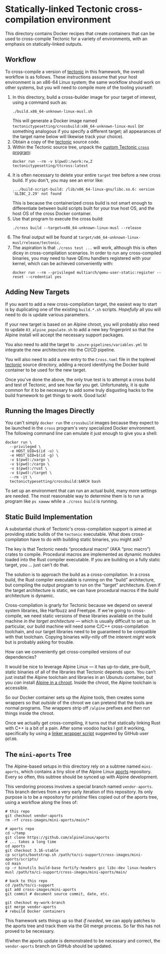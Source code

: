 # Statically-linked Tectonic cross-compilation environment

This directory contains Docker recipes that create containers that can be used
to cross-compile Tectonic for a variety of environments, with an emphasis on
statically-linked outputs.


## Workflow

To cross-compile a version of [tectonic] in this framework, the overall workflow
is as follows. These instructions assume that your host environment is an x86-64
Linux system; the same workflow should work on other systems, but you will need
to compile more of the tooling yourself:

[tectonic]: https://github.com/tectonic-typesetting/tectonic/

1. In this directory, build a cross-builder image for your target of interest,
   using a command such as:
   ```
   ./build.x86_64-unknown-linux-musl.sh
   ```
   This will generate a Docker image named
   `tectonictypesetting/crossbuild:x86_64-unknown-linux-musl` (or something
   analogous if you specify a different target; all appearances of the target
   name below will likewise track your choice).
1. Obtain a copy of the [tectonic] source code.
1. Within the Tectonic source tree, unpack the [custom Tectonic `cross` program][1]:
   ```
   docker run --rm -v $(pwd):/work:rw,Z tectonictypesetting/ttcross:latest
   ```
1. It is often necessary to delete your entire `target` tree before a new cross
   build. If you don't, you may see an error like:
   ```
   .../build-script-build: /lib/x86_64-linux-gnu/libc.so.6: version `GLIBC_2.29' not found
   ```
   This is because the containerized cross build is not smart enough to
   differentiate between build scripts built for your true host OS, and the host
   OS of the cross Docker container.
1. Use that program to execute the cross build:
   ```
   ./cross build --target=x86_64-unknown-linux-musl --release
   ```
1. The final output will be found at
   `target/x86_64-unknown-linux-musl/release/tectonic`.
1. The aspiration is that `./cross test ...` will work, although this is often
   dicey in cross-compilation scenarios. In order to run any cross-compiled binaries,
   you may need to have QEmu handlers registered with your kernel, which can be
   achieved conveniently with:
   ```
   docker run --rm --privileged multiarch/qemu-user-static:register --reset --credential yes
   ```

[1]: ../custom-cross/README.md


## Adding New Targets

If you want to add a new cross-compilation target, the easiest way to start is
by duplicating one of the existing `build.*.sh` scripts. *Hopefully* all you
will need to do is update various parameters.

If your new target is based on an Alpine chroot, you will probably also need to
update `03_alpine_populate.sh` to add a new key fingerprint so that the Alpine
install will accept the necessary support packages.

You also need to add the target to `.azure-pipelines/variables.yml` to integrate
the new architecture into the CI/CD pipeline.

You will also need to add a new entry to the `Cross.toml` file in the toplevel
[tectonic] source directory, adding a record identifying the Docker build
container to be used for the new target.

Once you've done the above, the only true test is to attempt a cross build and
test of Tectonic, and see how far you get. Unfortunately, it is quite common for
it to be necessary to add some truly disgusting hacks to the build framework to
get things to work. Good luck!


## Running the Images Directly

You can't simply `docker run` the `crossbuild` images because they expect to be
launched in the `cross` program's very specialized Docker environment. The
following command line can emulate it just enough to give you a shell:

```
docker run \
  --privileged \
  -e HOST_UID=$(id -u) \
  -e HOST_GID=$(id -g) \
  -v $(pwd):/xargo \
  -v $(pwd):/cargo \
  -v $(pwd):/rust \
  -v $(pwd):/target \
  --rm -it \
  tectonictypesetting/crossbuild:$ARCH bash
```

To set up an environment that can run an actual build, many more settings are
needed. The most reasonable way to determine them is to run a program like `ps
xawww` while a `./cross build` is running.


## Static Build Implementation

A substantial chunk of Tectonic's cross-compilation support is aimed at
providing static builds of the `tectonic` executable. What does
cross-compilation have to do with building static binaries, you might ask?

The key is that Tectonic needs “procedural macro” (AKA “proc macro”) crates to
compile. Procedural macros are implemented as dynamic modules loaded into the
Rust compiler executable. If you are building on a fully static target, you ...
just can't do that.

The solution is to approach the build as a cross-compilation. In a cross build,
the Rust compiler executable is running on the "build" architecture, but
compiling the output program to run on the "target" architecture. Even if the
target architecture is static, we can have procedural macros if the *build*
architecture is dynamic.

Cross-compilation is gnarly for Tectonic because we depend on several system
libraries, like Harfbuzz and Freetype. If we're going to cross-compile, we
need static versions of these libraries available on the build machine *in the
target architecture* — which is usually difficult to set up. In particular,
our build machine will need some C/C++ cross-compilation toolchain, and our
target libraries need to be guaranteed to be compatible with that toolchain.
Copying binaries willy-nilly off the interent *might* work but is probably
asking for trouble.

How can we conveniently get cross-compiled versions of our dependencies?

It would be nice to leverage Alpine Linux — it has up-to-date, pre-built,
static binaries of all of the libraries that Tectonic depends upon. You can’t
just install the Alpine toolchain and libraries in an Ubunutu container, but
you *can* install [Alpine in a chroot]. Inside the chroot, the Alpine
toolchain is accessible.

So our Docker container sets up the Alpine tools, then creates some wrappers
so that *outside* of the chroot we can pretend that the tools are normal
programs. The wrappers strip off `/alpine` prefixes and then run things inside
the chroot.

[Alpine in a chroot]: https://wiki.alpinelinux.org/wiki/Installing_Alpine_Linux_in_a_chroot

Once we actually get cross-compiling, it turns out that statically linking
Rust with C++ is a bit of a pain. After some voodoo hacks I got it working,
specifically by using a [linker wrapper script] suggested by GitHub user
`@dl00`.

[linker wrapper script]: https://github.com/rust-lang/rust/issues/36710#issuecomment-364623950


## The `mini-aports` Tree

The Alpine-based setups in this directory rely on a subtree named `mini-aports`,
which contains a tiny slice of the Alpine Linux [aports] repository. Every so
often, this subtree should be synced up with Alpine development.

[aports]: https://github.com/alpinelinux/aports/

This vendoring process involves a special branch named `vendor-aports`. This
branch derives from a very early iteration of this repository. Its only
purpose is to be a repository for *pristine* files copied out of the aports
tree, using a workflow along the lines of:

```
# this repo
git checkout vendor-aports
rm -rf cross-images/mini-aports/main/*

# aports repo
cd ~/temp
git clone https://github.com/alpinelinux/aports
# ... takes a long time
cd aports
git checkout 3.16-stable
cp scripts/bootstrap.sh /path/to/ci-support/cross-images/mini-aports/scripts/
cd main
cp -r binutils build-base fortify-headers gcc libc-dev linux-headers musl /path/to/ci-support/cross-images/mini-aports/main/

# back to this repo
cd /path/to/ci-support
git add cross-images/mini-aports
git commit # document source commit, date, etc.

git checkout my-work-branch
git merge vendor-aports
# rebuild Docker containers
```

This framework sets things up so that *if needed*, we can apply patches to the
aports tree and track them via the Git merge process. So far this has not proved
to be necessary.

If/when the aports update is demonstrated to be necessary and correct, the
`vendor-aports` branch on GitHub should be updated.
